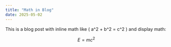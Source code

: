 ```yaml
---
title: "Math in Blog"
date: 2025-05-02
---
```


This is a blog post with inline math like \( a^2 + b^2 = c^2 \) and display math:

$$
E = mc^2
$$
